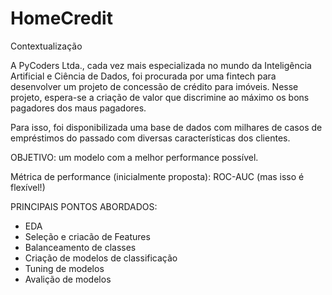 # HomeCredit
Contextualização

A PyCoders Ltda., cada vez mais especializada no mundo da Inteligência Artificial e Ciência de Dados, foi procurada por uma fintech para desenvolver um projeto de concessão de crédito para imóveis. Nesse projeto, espera-se a criação de valor que discrimine ao máximo os bons pagadores dos maus pagadores.

Para isso, foi disponibilizada uma base de dados com milhares de casos de empréstimos do passado com diversas características dos clientes.

OBJETIVO: um modelo com a melhor performance possível.

Métrica de performance (inicialmente proposta): ROC-AUC (mas isso é flexível!)

PRINCIPAIS PONTOS ABORDADOS:
- EDA
- Seleção e criacão de Features
- Balanceamento de classes
- Criação de modelos de classificação
- Tuning de modelos 
- Avalição de modelos

